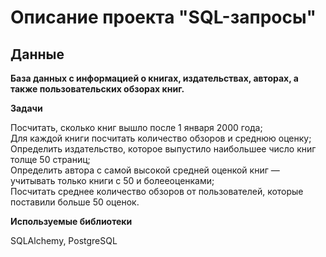 # Описание проекта "SQL-запросы"  
## Данные  

**База данных с информацией о книгах, издательствах, авторах, а также пользовательских обзорах книг.**

**Задачи**  

Посчитать, сколько книг вышло после 1 января 2000 года;  
Для каждой книги посчитать количество обзоров и среднюю оценку;  
Определить издательство, которое выпустило наибольшее число книг толще 50 страниц;  
Определить автора с самой высокой средней оценкой книг — учитывать только книги с 50 и болееоценками;  
Посчитать среднее количество обзоров от пользователей, которые поставили больше 50 оценок.  

**Используемые библиотеки**  

SQLAlchemy, PostgreSQL
